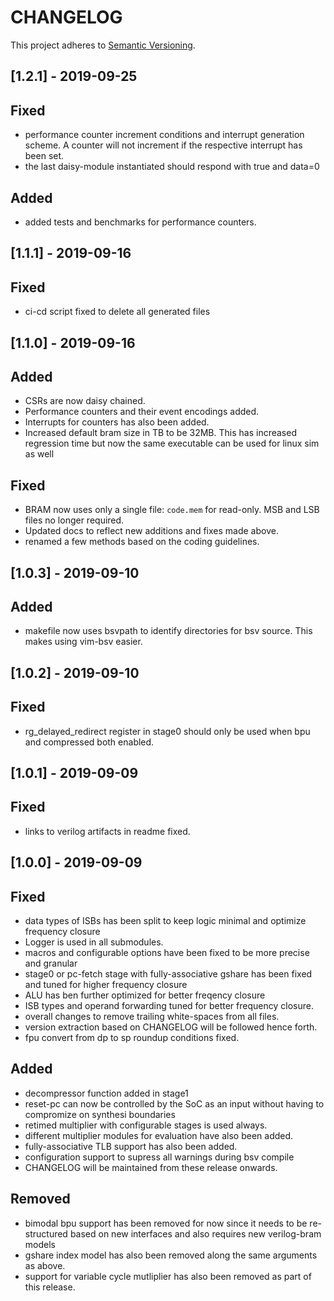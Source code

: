 # CHANGELOG

This project adheres to [Semantic Versioning](https://semver.org/spec/v2.0.0.html).

## [1.2.1] - 2019-09-25
## Fixed
- performance counter increment conditions and interrupt generation scheme. A counter will not
  increment if the respective interrupt has been set.
- the last daisy-module instantiated should respond with true and data=0

## Added
- added tests and benchmarks for performance counters.


## [1.1.1] - 2019-09-16
## Fixed
- ci-cd script fixed to delete all generated files


## [1.1.0] - 2019-09-16
## Added
- CSRs are now daisy chained.
- Performance counters and their event encodings added.
- Interrupts for counters has also been added.
- Increased default bram size in TB to be 32MB. This has increased regression time but now the same
  executable can be used for linux sim as well

## Fixed
- BRAM now uses only a single file: `code.mem` for read-only. MSB and LSB files no longer required.
- Updated docs to reflect new additions and fixes made above.
- renamed a few methods based on the coding guidelines.

## [1.0.3] - 2019-09-10
## Added
- makefile now uses bsvpath to identify directories for bsv source. This makes using vim-bsv easier.

## [1.0.2] - 2019-09-10
## Fixed
- rg_delayed_redirect register in stage0 should only be used when bpu and compressed both enabled.


## [1.0.1] - 2019-09-09
## Fixed
- links to verilog artifacts in readme fixed.

## [1.0.0] - 2019-09-09
## Fixed
- data types of ISBs has been split to keep logic minimal and optimize frequency closure
- Logger is used in all submodules.
- macros and configurable options have been fixed to be more precise and granular
- stage0 or pc-fetch stage with fully-associative gshare has been fixed and tuned for higher
  frequency closure
- ALU has ben further optimized for better freqency closure
- ISB types and operand forwarding tuned for better frequency closure.
- overall changes to remove trailing white-spaces from all files.
- version extraction based on CHANGELOG will be followed hence forth.
- fpu convert from dp to sp roundup conditions fixed.

## Added
- decompressor function added in stage1
- reset-pc can now be controlled by the SoC as an input without having to compromize on synthesi
  boundaries
- retimed multiplier with configurable stages is used always.
- different multiplier modules for evaluation have also been added.
- fully-associative TLB support has also been added.
- configuration support to supress all warnings during bsv compile
- CHANGELOG will be maintained from these release onwards.

## Removed
- bimodal bpu support has been removed for now since it needs to be re-structured based on new
  interfaces and also requires new verilog-bram models
- gshare index model has also been removed along the same arguments as above.
- support for variable cycle mutliplier has also been removed as part of this release.

